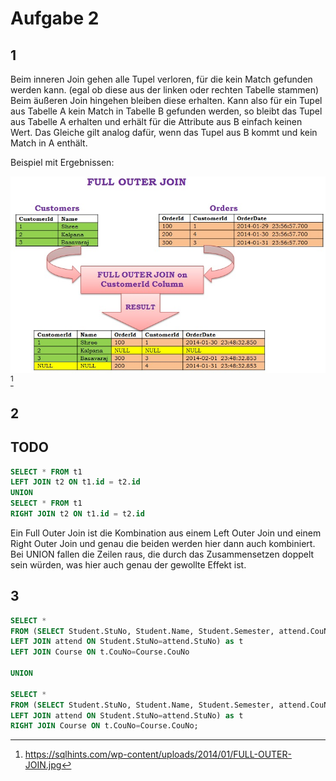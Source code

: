 # Aufgabe 2
## 1
Beim inneren Join gehen alle Tupel verloren, für die kein Match gefunden werden kann. (egal ob diese aus der linken oder rechten Tabelle stammen)
Beim äußeren Join hingehen bleiben diese erhalten. Kann also für ein Tupel aus Tabelle A kein Match in Tabelle B gefunden werden, so bleibt das Tupel aus Tabelle A erhalten und erhält für die Attribute aus B einfach keinen Wert. Das Gleiche gilt analog dafür, wenn das Tupel aus B kommt und kein Match in A enthält.


Beispiel mit Ergebnissen:

![picture 5](_resources/9f9369ddc4cd60fcac6ce0ef11aaeea2f2ae796a199f12b52a53dac7e270e368.png) \
[^1]

[^1]: https://sqlhints.com/wp-content/uploads/2014/01/FULL-OUTER-JOIN.jpg

## 2
## TODO
```SQL
SELECT * FROM t1
LEFT JOIN t2 ON t1.id = t2.id
UNION
SELECT * FROM t1
RIGHT JOIN t2 ON t1.id = t2.id
```

Ein Full Outer Join ist die Kombination aus einem Left Outer Join und einem Right Outer Join und genau die beiden werden hier dann auch kombiniert. Bei UNION fallen die Zeilen raus, die durch das Zusammensetzen doppelt sein würden, was hier auch genau der gewollte Effekt ist.

## 3
```SQL
SELECT *
FROM (SELECT Student.StuNo, Student.Name, Student.Semester, attend.CouNo FROM Student
LEFT JOIN attend ON Student.StuNo=attend.StuNo) as t
LEFT JOIN Course ON t.CouNo=Course.CouNo

UNION

SELECT *
FROM (SELECT Student.StuNo, Student.Name, Student.Semester, attend.CouNo FROM Student
LEFT JOIN attend ON Student.StuNo=attend.StuNo) as t
RIGHT JOIN Course ON t.CouNo=Course.CouNo;
```